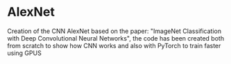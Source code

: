 # AlexNet
Creation of the CNN AlexNet based on the paper: "ImageNet Classification with Deep Convolutional Neural Networks", the code has been created both from scratch to show how CNN works and also with PyTorch to train faster using GPUS
